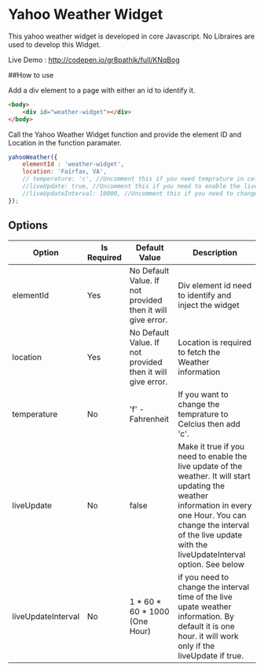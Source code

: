 # Yahoo Weather Widget

This yahoo weather widget is developed in core Javascript. No Libraires are used to develop this Widget.

Live Demo : http://codepen.io/gr8pathik/full/KNqBog

##How to use

Add a div element to a page with either an id to identify it.
```html
<body>
    <div id="weather-widget"></div>
</body>
```

Call the Yahoo Weather Widget function and provide the element ID and Location in the function paramater.
```js
yahooWeather({
    elementId : 'weather-widget',
    location: 'Fairfax, VA',
    // temperature: 'c', //Uncomment this if you need temprature in celcius
    //liveUpdate: true, //Uncomment this if you need to enable the live update of the weather. It will start updating the weather information in every one Hour.
    //liveUpdateInterval: 10000, //Uncomment this if you need to change the interval time of the live upate weather information. By default it is one hour. it will work only if the liveUpdate if true.
});
```

## Options

|Option| Is Required | Default Value | Description |
|------|-------------|---------------|-------------|
| elementId | Yes | No Default Value. If not provided then it will give error. | Div element id need to identify and inject the widget
| location | Yes | No Default Value. If not provided then it will give error. | Location is required to fetch the Weather information
| temperature | No | 'f' - Fahrenheit | If you want to change the temprature to Celcius then add 'c'.
| liveUpdate | No | false | Make it true if you need to enable the live update of the weather. It will start updating the weather information in every one Hour. You can change the interval of the live update with the liveUpdateInterval option. See below
| liveUpdateInterval | No | 1 * 60 * 60 * 1000 (One Hour) | if you need to change the interval time of the live upate weather information. By default it is one hour. it will work only if the liveUpdate if true.
